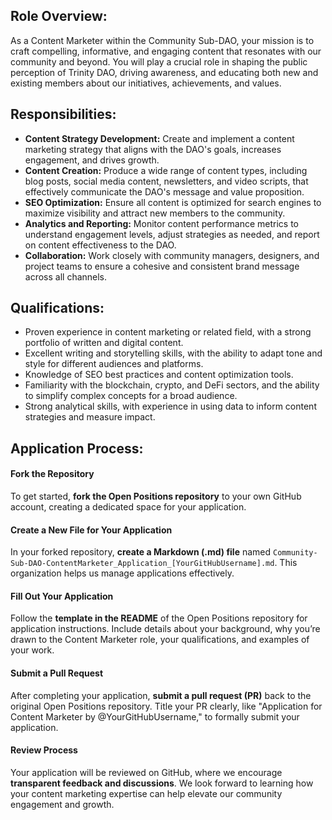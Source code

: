 ## Role Overview:
As a Content Marketer within the Community Sub-DAO, your mission is to craft compelling, informative, and engaging content that resonates with our community and beyond. You will play a crucial role in shaping the public perception of Trinity DAO, driving awareness, and educating both new and existing members about our initiatives, achievements, and values.

## Responsibilities:

- **Content Strategy Development:** Create and implement a content marketing strategy that aligns with the DAO's goals, increases engagement, and drives growth.
- **Content Creation:** Produce a wide range of content types, including blog posts, social media content, newsletters, and video scripts, that effectively communicate the DAO's message and value proposition.
- **SEO Optimization:** Ensure all content is optimized for search engines to maximize visibility and attract new members to the community.
- **Analytics and Reporting:** Monitor content performance metrics to understand engagement levels, adjust strategies as needed, and report on content effectiveness to the DAO.
- **Collaboration:** Work closely with community managers, designers, and project teams to ensure a cohesive and consistent brand message across all channels.

## Qualifications:

- Proven experience in content marketing or related field, with a strong portfolio of written and digital content.
- Excellent writing and storytelling skills, with the ability to adapt tone and style for different audiences and platforms.
- Knowledge of SEO best practices and content optimization tools.
- Familiarity with the blockchain, crypto, and DeFi sectors, and the ability to simplify complex concepts for a broad audience.
- Strong analytical skills, with experience in using data to inform content strategies and measure impact.

## Application Process:

#### Fork the Repository
To get started, **fork the Open Positions repository** to your own GitHub account, creating a dedicated space for your application.

#### Create a New File for Your Application
In your forked repository, **create a Markdown (.md) file** named `Community-Sub-DAO-ContentMarketer_Application_[YourGitHubUsername].md`. This organization helps us manage applications effectively.

#### Fill Out Your Application
Follow the **template in the README** of the Open Positions repository for application instructions. Include details about your background, why you’re drawn to the Content Marketer role, your qualifications, and examples of your work.

#### Submit a Pull Request
After completing your application, **submit a pull request (PR)** back to the original Open Positions repository. Title your PR clearly, like "Application for Content Marketer by @YourGitHubUsername," to formally submit your application.

#### Review Process
Your application will be reviewed on GitHub, where we encourage **transparent feedback and discussions**. We look forward to learning how your content marketing expertise can help elevate our community engagement and growth.
